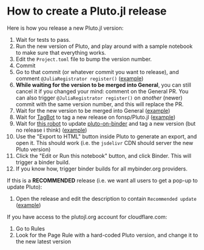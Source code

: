 # How to create a Pluto.jl release

Here is how you release a new Pluto.jl version:
1. Wait for tests to pass.
1. Run the new version of Pluto, and play around with a sample notebook to make sure that everything works.
2. Edit the `Project.toml` file to bump the version number.
3. Commit
4. Go to that commit (or whatever commit you want to release), and comment `@JuliaRegistrator register()` ([example](https://github.com/fonsp/Pluto.jl/commit/9482350b9101a7ece63919a40e453bf1912fd610))
5. **While waiting for the version to be merged into General**, you can still cancel it if you changed your mind: comment on the General PR. You can also trigger `@JuliaRegistrator register()` on _another_ (newer) commit with the same version number, and this will replace the PR.
6. Wait for the new version to be merged into General ([example](https://github.com/JuliaRegistries/General/pull/38455))
7. Wait for [TagBot](https://github.com/fonsp/Pluto.jl/actions/workflows/TagBot.yml) to tag a new release on fonsp/Pluto.jl ([example](https://github.com/fonsp/Pluto.jl/releases/tag/v0.14.8))
8. Wait for [this robot](https://github.com/fonsp/pluto-on-binder/actions/workflows/ReleaseLatest.yml) to update [pluto-on-binder](https://github.com/fonsp/pluto-on-binder) and tag a new version (but no release i think) ([example](https://github.com/fonsp/pluto-on-binder/tags))
9. Use the "Export to HTML" button inside Pluto to generate an export, and open it. This should work (i.e. the `jsdelivr` CDN should server the new Pluto version)
10. Click the "Edit or Run this notebook" button, and click Binder. This will trigger a binder build.
11. If you know how, trigger binder builds for all mybinder.org providers.

If this is a **RECOMMENDED** release (i.e. we want all users to get a pop-up to update Pluto):
1. Open the release and edit the description to contain `Recommended update` ([example](https://github.com/fonsp/Pluto.jl/releases/tag/v0.14.7))

If you have access to the plutojl.org account for cloudflare.com:
1. Go to Rules
10. Look for the Page Rule with a hard-coded Pluto version, and change it to the new latest version
